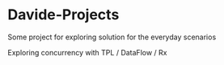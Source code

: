 Davide-Projects
===============

Some project for exploring solution for the everyday scenarios

Exploring concurrency with TPL / DataFlow / Rx
